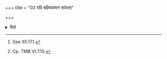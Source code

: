 +++
title = "03 यदि बहिष्पवमानं सर्पताम्"

+++

<details><summary>थिते</summary>

3. If the Prastotr̥ is separated from those creeping for the Bahiṣpavamāna (laud),[^1] the head of the sacrifice will be cut (as it were). After a chosen gift is given to the Brahman, he (the Prastotr̥) should be (formally) selected again.[^2]   

[^1]: See XII.17.1.  

[^2]: Cp. TMB VI.7.13.  
</details>
